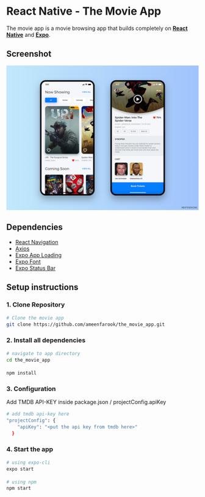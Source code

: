 # React Native - The Movie App

The movie app is a movie browsing app that builds completely on [**React Native**](https://reactnative.dev/) and [**Expo**](https://expo.io).

## Screenshot

![screenshots of the movie app](/screenshot/movie_ui_design.png)

## Dependencies

- [React Navigation](https://reactnavigation.org/)
- [Axios](https://axios-http.com/)
- [Expo App Loading](https://docs.expo.io/versions/latest/sdk/app-loading/)
- [Expo Font](https://docs.expo.io/versions/latest/sdk/font/)
- [Expo Status Bar](https://docs.expo.io/versions/latest/sdk/status-bar/)

## Setup instructions

### 1. Clone Repository

```sh
# Clone the movie app
git clone https://github.com/ameenfarook/the_movie_app.git
```

### 2. Install all dependencies

```sh
# navigate to app directory
cd the_movie_app

npm install
```

### 3. Configuration

Add TMDB API-KEY inside package.json / projectConfig.apiKey

```sh
# add tmdb api-key here
"projectConfig": {
    "apiKey": "<put the api key from tmdb here>"
  }
```

### 4. Start the app

```sh
# using expo-cli
expo start

# using npm
npm start
```
